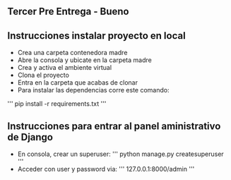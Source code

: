 ## Tercer Pre Entrega - Bueno 

## Instrucciones instalar proyecto en local
+ Crea una carpeta contenedora madre
+ Abre la consola y ubicate en la carpeta madre
+ Crea y activa el ambiente virtual
+ Clona el proyecto
+ Entra en la carpeta que acabas de clonar
+ Para instalar las dependencias corre este comando:

'''
pip install -r requirements.txt
'''

## Instrucciones para entrar al panel aministrativo de Django
+ En consola, crear un superuser:
'''
python manage.py createsuperuser
'''
+ Acceder con user y password via:
'''
127.0.0.1:8000/admin
'''